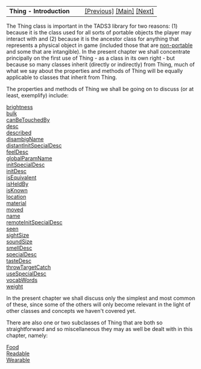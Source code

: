 ---
---
<table width="100%" data-border="0" data-cellspacing="0"
data-cellpadding="3" data-bgcolor="#C0C0C0">
<colgroup>
<col style="width: 50%" />
<col style="width: 50%" />
</colgroup>
<tbody>
<tr>
<td style="text-align: left;"><strong>Thing - Introduction<br />
</strong></td>
<td style="text-align: right;"><a href="component.html">[Previous]</a> <a
href="generalintroduction.html">[Main]</a> <a
href="thing-thebasics.html">[Next]</a></td>
</tr>
</tbody>
</table>

  
The Thing class is important in the TADS3 library for two reasons: (1)
because it is the class used for all sorts of portable objects the
player may interact with and (2) because it is the ancestor class for
anything that represents a physical object in game (included those that
are [non-portable](nonportableintroduction.html) and some that are
intangible). In the present chapter we shall concentrate principally on
the first use of Thing - as a class in its own right - but because so
many classes inherit (directly or indirectly) from Thing, much of what
we say about the properties and methods of Thing will be equally
applicable to classes that inherit from Thing.  
  
The properties and methods of Thing we shall be going on to discuss (or
at least, exemplify) include:  
  
[brightness](brightness.html)  
[bulk](bulkandweight.html)  
[canBeTouchedBy](dynamite.html)  
[desc](thing-thebasics.html)  
[described](described.html)  
[disambigName](food.html)  
[distantInitSpecialDesc](distanceconnector.html)  
[feelDesc](food.html)  
[globalParamName](globalparamname.html)  
[initSpecialDesc](initdesc+initspecialdesc.html)  
[initDesc](initdesc+initspecialdesc.html)  
[isEquivalent](sensoryevent.html)  
[isHeldBy](lightsource.html)  
[isKnown](actorknowledge.html)  
[location](thing-thebasics.html)  
[material](container.html)  
[moved](initdesc+initspecialdesc.html)  
[name](thing-thebasics.html)  
[remoteInitSpecialDesc](distanceconnector.html)  
[seen](actorknowledge.html)  
[sightSize](distanceconnector.html)  
[soundSize](senseconnector.html)  
[smellDesc](food.html)  
[specialDesc](specialdesc.html)  
[tasteDesc](food.html)  
[throwTargetCatch](cycliceventlist.html)  
[useSpecialDesc](specialdesc.html)  
[vocabWords](vocabwords.html)  
[weight](bulkandweight.html)  
  
In the present chapter we shall discuss only the simplest and most
common of these, since some of the others will only become relevant in
the light of other classes and concepts we haven't covered yet.  
  
There are also one or two subclasses of Thing that are both so
straightforward and so miscellaneous they may as well be dealt with in
this chapter, namely:  
  
[Food](food.html)  
[Readable](readable.html)  
[Wearable](wearable.html)  
  
  
  
